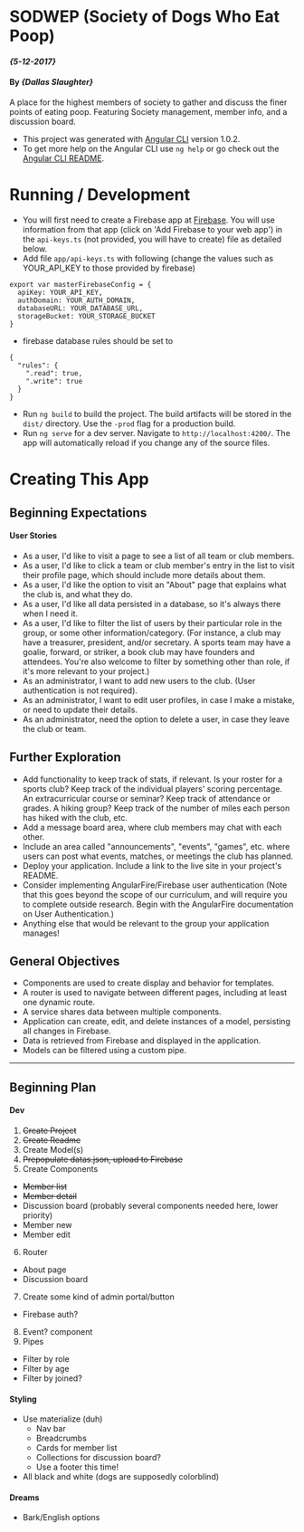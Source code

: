 # SODWEP (Society of Dogs Who Eat Poop)

#### _{5-12-2017}_

#### By _**{Dallas Slaughter}**_

A place for the highest members of society to gather and discuss the finer points of eating poop. Featuring Society management, member info, and a discussion board.

* This project was generated with [Angular CLI](https://github.com/angular/angular-cli) version 1.0.2.
* To get more help on the Angular CLI use `ng help` or go check out the [Angular CLI README](https://github.com/angular/angular-cli/blob/master/README.md).

Running / Development
======

* You will first need to create a Firebase app at [Firebase](https://firebase.google.com). You will use information from that app (click on 'Add Firebase to your web app') in the `api-keys.ts` (not provided, you will have to create) file as detailed below.
* Add file `app/api-keys.ts` with following (change the values such as YOUR_API_KEY to those provided by firebase)
```
export var masterFirebaseConfig = {
  apiKey: YOUR_API_KEY,
  authDomain: YOUR_AUTH_DOMAIN,
  databaseURL: YOUR_DATABASE_URL,
  storageBucket: YOUR_STORAGE_BUCKET
}
```

* firebase database rules should be set to
```
{
  "rules": {
    ".read": true,
    ".write": true
  }
}
```

* Run `ng build` to build the project. The build artifacts will be stored in the `dist/` directory. Use the `-prod` flag for a production build.
* Run `ng serve` for a dev server. Navigate to `http://localhost:4200/`. The app will automatically reload if you change any of the source files.


Creating This App
======

Beginning Expectations
------

#### User Stories
* As a user, I'd like to visit a page to see a list of all team or club members.
* As a user, I'd like to click a team or club member's entry in the list to visit their profile page, which should include more details about them.
* As a user, I'd like the option to visit an "About" page that explains what the club is, and what they do.
* As a user, I'd like all data persisted in a database, so it's always there when I need it.
* As a user, I'd like to filter the list of users by their particular role in the group, or some other information/category. (For instance, a club may have a treasurer, president, and/or secretary. A sports team may have a goalie, forward, or striker, a book club may have founders and attendees. You're also welcome to filter by something other than role, if it's more relevant to your project.)
* As an administrator, I want to add new users to the club. (User authentication is not required).
* As an administrator, I want to edit user profiles, in case I make a mistake, or need to update their details.
* As an administrator, need the option to delete a user, in case they leave the club or team.

Further Exploration
------
* Add functionality to keep track of stats, if relevant. Is your roster for a sports club? Keep track of the individual players' scoring percentage. An extracurricular course or seminar? Keep track of attendance or grades. A hiking group? Keep track of the number of miles each person has hiked with the club, etc.
* Add a message board area, where club members may chat with each other.
* Include an area called "announcements", "events", "games", etc. where users can post what events, matches, or meetings the club has planned.
* Deploy your application. Include a link to the live site in your project's README.
* Consider implementing AngularFire/Firebase user authentication (Note that this goes beyond the scope of our curriculum, and will require you to complete outside research. Begin with the AngularFire documentation on User Authentication.)
* Anything else that would be relevant to the group your application manages!

General Objectives
------
* Components are used to create display and behavior for templates.
* A router is used to navigate between different pages, including at least one dynamic route.
* A service shares data between multiple components.
* Application can create, edit, and delete instances of a model, persisting all changes in Firebase.
* Data is retrieved from Firebase and displayed in the application.
* Models can be filtered using a custom pipe.

---

## Beginning Plan

#### Dev
1. ~~Create Project~~
2. ~~Create Readme~~
3. Create Model(s)
4. ~~Prepopulate datas.json, upload to Firebase~~
5. Create Components
  * ~~Member list~~
  * ~~Member detail~~
  * Discussion board (probably several components needed here, lower priority)
  * Member new
  * Member edit
6. Router
  * About page
  * Discussion board
7. Create some kind of admin portal/button
  * Firebase auth?
8. Event? component
9. Pipes
  * Filter by role
  * Filter by age
  * Filter by joined?

#### Styling
* Use materialize (duh)
  * Nav bar
  * Breadcrumbs
  * Cards for member list
  * Collections for discussion board?
  * Use a footer this time!
* All black and white (dogs are supposedly colorblind)


#### Dreams
* Bark/English options
